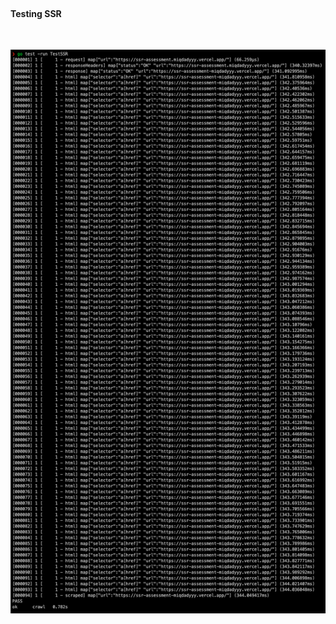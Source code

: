 <br />
  <h4>Testing SSR</h4> <br />
<p align="center">
  <a href="https://github.com/jadahbakar/crawl-go">
    <img src="images/test-ssr.png" alt="image-ssr">
  </a>
</p>
